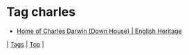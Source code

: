 <!--
title: Tag charles
date: 2020-06-28T15:02:24.788Z
tags:
-->
# Tag charles

 * [Home of Charles Darwin (Down House) | English Heritage](124422253927.md)

| [Tags](tags.md) | [Top](index.md) |
